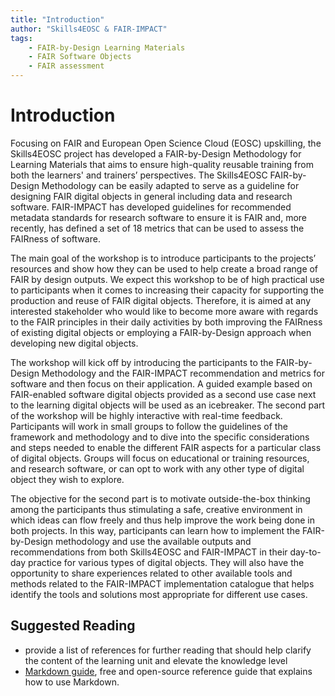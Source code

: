 ```yaml
---
title: "Introduction"
author: "Skills4EOSC & FAIR-IMPACT"
tags: 
    - FAIR-by-Design Learning Materials
    - FAIR Software Objects
    - FAIR assessment
---
```


# Introduction

Focusing on FAIR and European Open Science Cloud (EOSC) upskilling, the Skills4EOSC project has developed a FAIR-by-Design Methodology for Learning Materials that aims to ensure high-quality reusable training from both the learners' and trainers’ perspectives. The Skills4EOSC FAIR-by-Design Methodology can be easily adapted to serve as a guideline for designing FAIR digital objects in general including data and research software. FAIR-IMPACT has developed guidelines for recommended metadata standards for research software to ensure it is FAIR and, more recently, has defined a set of 18 metrics that can be used to assess the FAIRness of software.

The main goal of the workshop is to introduce participants to the projects’ resources and show how they can be used to help create a broad range of FAIR by design outputs. We expect this workshop to be of high practical use to participants when it comes to increasing their capacity for supporting the production and reuse of FAIR digital objects. Therefore, it is aimed at any interested stakeholder who would like to become more aware with regards to the FAIR principles in their daily activities by both improving the FAIRness of existing digital objects or employing a FAIR-by-Design approach when developing new digital objects. 

The workshop will kick off by introducing the participants to the FAIR-by-Design Methodology and the FAIR-IMPACT recommendation and metrics for software and then focus on their application. A guided example based on FAIR-enabled software digital objects provided as a second use case next to the learning digital objects will be used as an icebreaker.  The second part of the workshop will be highly interactive with real-time feedback. Participants will work in small groups to follow the guidelines of the framework and methodology and to dive into the specific considerations and steps needed to enable the different FAIR aspects for a particular class of digital objects. Groups will focus on educational or training resources, and research software, or can opt to work with any other type of digital object they wish to explore.

The objective for the second part is to motivate outside-the-box thinking among the participants thus stimulating a safe, creative environment in which ideas can flow freely and thus help improve the work being done in both projects. In this way, participants can learn how to implement the FAIR-by-Design methodology and use the available outputs and recommendations from both Skills4EOSC and FAIR-IMPACT in their day-to-day practice for various types of digital objects. They will also have the opportunity to share experiences related to other available tools and methods related to the FAIR-IMPACT implementation catalogue that helps identify the tools and solutions most appropriate for different use cases. 


## Suggested Reading

- provide a list of references for further reading that should help clarify the content of the learning unit and elevate the knowledge level
- [Markdown guide](https://www.markdownguide.org/), free and open-source reference guide that explains how to use Markdown.

